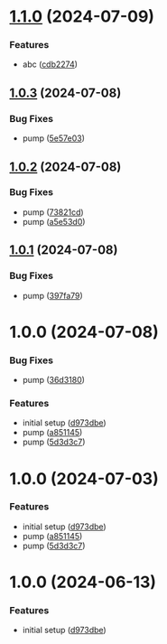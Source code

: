 # [1.1.0](https://github.com/ci4rail/mender-template/compare/v1.0.3...v1.1.0) (2024-07-09)


### Features

* abc ([cdb2274](https://github.com/ci4rail/mender-template/commit/cdb227495aad7b8aa083fb8fc97a09132f6d8473))

## [1.0.3](https://github.com/ci4rail/mender-template/compare/v1.0.2...v1.0.3) (2024-07-08)


### Bug Fixes

* pump ([5e57e03](https://github.com/ci4rail/mender-template/commit/5e57e03d160864af4f9ae8ff202ead580afe08de))

## [1.0.2](https://github.com/ci4rail/mender-template/compare/v1.0.1...v1.0.2) (2024-07-08)


### Bug Fixes

* pump ([73821cd](https://github.com/ci4rail/mender-template/commit/73821cd0b1b7b9b688029bc08e0ec07160a78dfa))
* pump ([a5e53d0](https://github.com/ci4rail/mender-template/commit/a5e53d003578bb8bb6f96fc41fe5d3ac636289f3))

## [1.0.1](https://github.com/ci4rail/mender-template/compare/v1.0.0...v1.0.1) (2024-07-08)


### Bug Fixes

* pump ([397fa79](https://github.com/ci4rail/mender-template/commit/397fa79caf345212866720a6c6571a706b3a8d12))

# 1.0.0 (2024-07-08)


### Bug Fixes

* pump ([36d3180](https://github.com/ci4rail/mender-template/commit/36d31806b26944c285b267c1620f1e1da926b6a9))


### Features

* initial setup ([d973dbe](https://github.com/ci4rail/mender-template/commit/d973dbe4440562bf1f99b699223bda40791863eb))
* pump ([a851145](https://github.com/ci4rail/mender-template/commit/a8511451c60e4aa51f4e91b30a371d888ea7f416))
* pump ([5d3d3c7](https://github.com/ci4rail/mender-template/commit/5d3d3c73dc3951969ef8ad4aa0da986c9ce32567))

# 1.0.0 (2024-07-03)


### Features

* initial setup ([d973dbe](https://github.com/ci4rail/mender-template/commit/d973dbe4440562bf1f99b699223bda40791863eb))
* pump ([a851145](https://github.com/ci4rail/mender-template/commit/a8511451c60e4aa51f4e91b30a371d888ea7f416))
* pump ([5d3d3c7](https://github.com/ci4rail/mender-template/commit/5d3d3c73dc3951969ef8ad4aa0da986c9ce32567))

# 1.0.0 (2024-06-13)


### Features

* initial setup ([d973dbe](https://github.com/batthebee/mender-test/commit/d973dbe4440562bf1f99b699223bda40791863eb))
